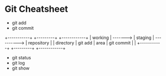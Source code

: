 Git Cheatsheet
==============

- git add
- git commit

 +-----------+          +---------+             +------------+
 |  working  | -------> | staging | ----------> | repository |
 | directory | git add  |  area   | git commit  |            |
 +-----------+          +---------+             +------------+

- git status
- git log
- git show


